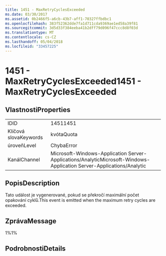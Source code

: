 ```yaml
---
title: 1451 - MaxRetryCyclesExceeded
ms.date: 03/30/2017
ms.assetid: 0b2466f5-a6cb-43b7-aff1-70327ffbdbc1
ms.openlocfilehash: 383f52362dde7fa1d711cda9369ae1ed58a39f81
ms.sourcegitcommit: 3d5d33f384eeba41b2dff79d096f47ccc8d8f03d
ms.translationtype: MT
ms.contentlocale: cs-CZ
ms.lasthandoff: 05/04/2018
ms.locfileid: "33457225"
---
```

# <a name="1451---maxretrycyclesexceeded"></a><span data-ttu-id="9750c-102">1451 - MaxRetryCyclesExceeded</span><span class="sxs-lookup"><span data-stu-id="9750c-102">1451 - MaxRetryCyclesExceeded</span></span>
## <a name="properties"></a><span data-ttu-id="9750c-103">Vlastnosti</span><span class="sxs-lookup"><span data-stu-id="9750c-103">Properties</span></span>  
  
|||  
|-|-|  
|<span data-ttu-id="9750c-104">ID</span><span class="sxs-lookup"><span data-stu-id="9750c-104">ID</span></span>|<span data-ttu-id="9750c-105">1451</span><span class="sxs-lookup"><span data-stu-id="9750c-105">1451</span></span>|  
|<span data-ttu-id="9750c-106">Klíčová slova</span><span class="sxs-lookup"><span data-stu-id="9750c-106">Keywords</span></span>|<span data-ttu-id="9750c-107">kvóta</span><span class="sxs-lookup"><span data-stu-id="9750c-107">Quota</span></span>|  
|<span data-ttu-id="9750c-108">úroveň</span><span class="sxs-lookup"><span data-stu-id="9750c-108">Level</span></span>|<span data-ttu-id="9750c-109">Chyba</span><span class="sxs-lookup"><span data-stu-id="9750c-109">Error</span></span>|  
|<span data-ttu-id="9750c-110">Kanál</span><span class="sxs-lookup"><span data-stu-id="9750c-110">Channel</span></span>|<span data-ttu-id="9750c-111">Microsoft-Windows-Application Server-Applications/Analytic</span><span class="sxs-lookup"><span data-stu-id="9750c-111">Microsoft-Windows-Application Server-Applications/Analytic</span></span>|  
  
## <a name="description"></a><span data-ttu-id="9750c-112">Popis</span><span class="sxs-lookup"><span data-stu-id="9750c-112">Description</span></span>  
 <span data-ttu-id="9750c-113">Tato událost je vygenerované, pokud se překročí maximální počet opakování cyklů.</span><span class="sxs-lookup"><span data-stu-id="9750c-113">This event is emitted when the maximum retry cycles are exceeded.</span></span>  
  
## <a name="message"></a><span data-ttu-id="9750c-114">Zpráva</span><span class="sxs-lookup"><span data-stu-id="9750c-114">Message</span></span>  
 <span data-ttu-id="9750c-115">1%</span><span class="sxs-lookup"><span data-stu-id="9750c-115">1%</span></span>  
  
## <a name="details"></a><span data-ttu-id="9750c-116">Podrobnosti</span><span class="sxs-lookup"><span data-stu-id="9750c-116">Details</span></span>
